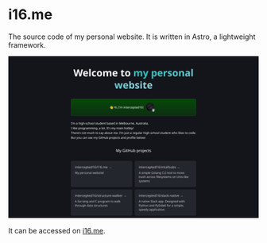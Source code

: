 # i16.me
The source code of my personal website.
It is written in Astro, a lightweight framework.

![alt text](docs/image.png)

It can be accessed on <a href="https://i16.me">i16.me</a>.